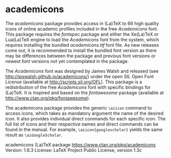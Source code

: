 # academicons

The *academicons* package provides access in (La)TeX to 66 high quality icons
of online academic profiles included in the free *Academicons* font. This
package requires the *fontspec* package and either the Xe(La)TeX or Lua(La)TeX
engine to load the *Academicons* font from the system, which requires installing the
bundled *academicons.ttf* font file. As new releases come out, it is recommended
to install the bundled font version as there may be differences between the
package and previous font versions or newest font versions not yet contemplated
in the package.

The *Academicons* font was designed by James Walsh and released (see
<http://jpswalsh.github.io/academicons/>) under the open SIL Open Font License
(available at <http://scripts.sil.org/OFL>). This package is a redistribution of
the free *Academicons* font with specific bindings for (La)TeX. It is inspired
and based on the *fontawesome* package (available at
<http://www.ctan.org/pkg/fontawesome>).

The academicons package provides the generic `\aiicon` command to access icons,
which takes as mandatory argument the name of the desired icon. It also
provides individual direct commands for each specific icon. The full list of
icons and their respective names and direct commands can be found in the
manual. For example, `\aiicon{googlescholar}` yields the same result as
`\aiGoogleScholar`.

academicons (La)TeX package
<https://www.ctan.org/pkg/academicons>
Version: 1.8.3
License: LaTeX Project Public License, version 1.3c

